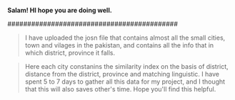 **Salam! HI hope you are doing well.**

###########################################
> I have uploaded the josn file that contains almost all the small cities, town and vilages in the pakistan,
and contains all the info that in which district, province it falls.

> Here each city constanins the similarity index on the basis of district, distance from the district, province and matching linguistic.
> I have spent 5 to 7 days to gather all this data for my project, and I thought that this will also saves other's time.
> Hope you'll find this helpful.
